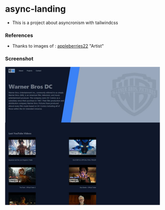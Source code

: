 # async-landing

- This is a project about asyncronism with tailwindcss

### References
- Thanks to images of : [appleberries22](https://www.deviantart.com/appleberries22) "Artist"

### Screenshot

![screnshot](./src/assets/img/image-main.JPG)